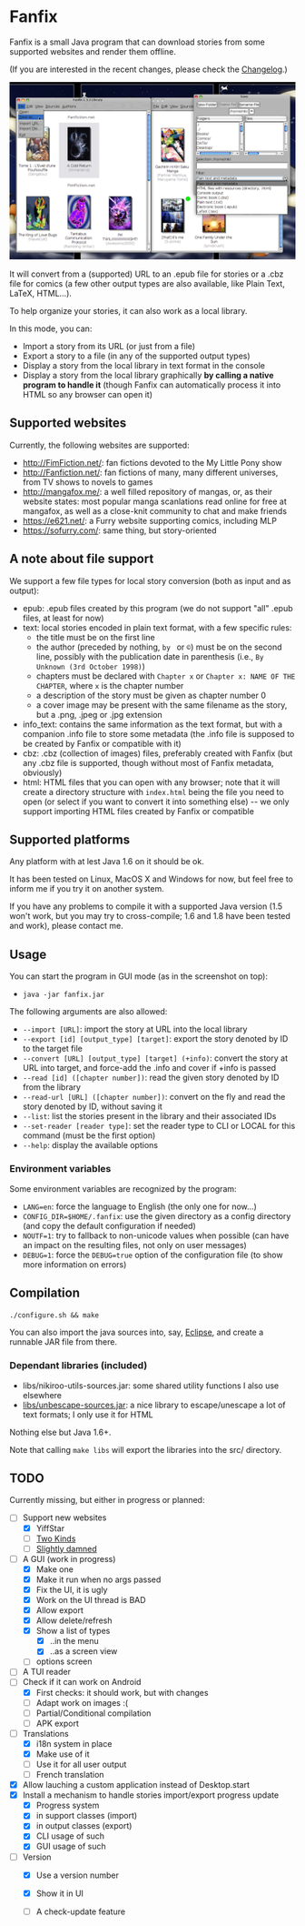 # Fanfix

Fanfix is a small Java program that can download stories from some supported websites and render them offline.

(If you are interested in the recent changes, please check the [Changelog](changelog.md).)

![Main GUI](screenshots/fanfix-1.3.2.png?raw=true "Main GUI")

It will convert from a (supported) URL to an .epub file for stories or a .cbz file for comics (a few other output types are also available, like Plain Text, LaTeX, HTML...).

To help organize your stories, it can also work as a local library.

In this mode, you can:
- Import a story from its URL (or just from a file)
- Export a story to a file (in any of the supported output types)
- Display a story from the local library in text format in the console
- Display a story from the local library graphically **by calling a native program to handle it** (though Fanfix can automatically process it into HTML so any browser can open it)

## Supported websites

Currently, the following websites are supported:
- http://FimFiction.net/: fan fictions devoted to the My Little Pony show
- http://Fanfiction.net/: fan fictions of many, many different universes, from TV shows to novels to games
- http://mangafox.me/: a well filled repository of mangas, or, as their website states: most popular manga scanlations read online for free at mangafox, as well as a close-knit community to chat and make friends
- https://e621.net/: a Furry website supporting comics, including MLP
- https://sofurry.com/: same thing, but story-oriented

## A note about file support

We support a few file types for local story conversion (both as input and as output):
- epub: .epub files created by this program (we do not support "all" .epub files, at least for now)
- text: local stories encoded in plain text format, with a few specific rules:
  - the title must be on the first line
  - the author (preceded by nothing, ```by ``` or ```©```) must be on the second line, possibly with the publication date in parenthesis (i.e., ```By Unknown (3rd October 1998)```)
  - chapters must be declared with ```Chapter x``` or ```Chapter x: NAME OF THE CHAPTER```, where ```x``` is the chapter number
  - a description of the story must be given as chapter number 0
  - a cover image may be present with the same filename as the story, but a .png, .jpeg or .jpg extension
- info_text: contains the same information as the text format, but with a companion .info file to store some metadata (the .info file is supposed to be created by Fanfix or compatible with it)
- cbz: .cbz (collection of images) files, preferably created with Fanfix (but any .cbz file is supported, though without most of Fanfix metadata, obviously)
- html: HTML files that you can open with any browser; note that it will create a directory structure with ```index.html``` being the file you need to open (or select if you want to convert it into something else) -- we only support importing HTML files created by Fanfix or compatible

## Supported platforms

Any platform with at lest Java 1.6 on it should be ok.

It has been tested on Linux, MacOS X and Windows for now, but feel free to inform me if you try it on another system.

If you have any problems to compile it with a supported Java version (1.5 won't work, but you may try to cross-compile; 1.6 and 1.8 have been tested and work), please contact me.

## Usage

You can start the program in GUI mode (as in the screenshot on top):
- ```java -jar fanfix.jar```


The following arguments are also allowed:
- ```--import [URL]```: import the story at URL into the local library
- ```--export [id] [output_type] [target]```: export the story denoted by ID to the target file
- ```--convert [URL] [output_type] [target] (+info)```: convert the story at URL into target, and force-add the .info and cover if +info is passed
- ```--read [id] ([chapter number])```: read the given story denoted by ID from the library
- ```--read-url [URL] ([chapter number])```: convert on the fly and read the story denoted by ID, without saving it
- ```--list```: list the stories present in the library and their associated IDs
- ```--set-reader [reader type]```: set the reader type to CLI or LOCAL for this command (must be the first option)
- ```--help```: display the available options

### Environment variables

Some environment variables are recognized by the program:
- ```LANG=en```: force the language to English (the only one for now...)
- ```CONFIG_DIR=$HOME/.fanfix```: use the given directory as a config directory (and copy the default configuration if needed)
- ```NOUTF=1```: try to fallback to non-unicode values when possible (can have an impact on the resulting files, not only on user messages)
- ```DEBUG=1```: force the ```DEBUG=true``` option of the configuration file (to show more information on errors)

## Compilation

```./configure.sh && make```

You can also import the java sources into, say, [Eclipse](https://eclipse.org/), and create a runnable JAR file from there.

### Dependant libraries (included)

- libs/nikiroo-utils-sources.jar: some shared utility functions I also use elsewhere
- [libs/unbescape-sources.jar](https://github.com/unbescape/unbescape): a nice library to escape/unescape a lot of text formats; I only use it for HTML

Nothing else but Java 1.6+.

Note that calling ```make libs``` will export the libraries into the src/ directory.

## TODO

Currently missing, but either in progress or planned:
- [ ] Support new websites
  - [x] YiffStar
  - [ ] [Two Kinds](http://twokinds.keenspot.com/)
  - [ ] [Slightly damned](http://www.sdamned.com/)
- [ ] A GUI (work in progress)
  - [x] Make one
  - [x] Make it run when no args passed
  - [x] Fix the UI, it is ugly
  - [x] Work on the UI thread is BAD
  - [x] Allow export
  - [x] Allow delete/refresh
  - [x] Show a list of types
    - [x] ..in the menu
    - [x] ..as a screen view
  - [ ] options screen
- [ ] A TUI reader
- [ ] Check if it can work on Android
  - [x] First checks: it should work, but with changes
  - [ ] Adapt work on images :(
  - [ ] Partial/Conditional compilation
  - [ ] APK export
- [ ] Translations
  - [x] i18n system in place
  - [x] Make use of it
  - [ ] Use it for all user output
  - [ ] French translation
- [x] Allow lauching a custom application instead of Desktop.start
- [x] Install a mechanism to handle stories import/export progress update
  - [x] Progress system
  - [x] in support classes (import)
  - [x] in output classes (export)
  - [x] CLI usage of such
  - [x] GUI usage of such
- [ ] Version
  - [x] Use a version number
  - [x] Show it in UI
  - [ ] A check-update feature

